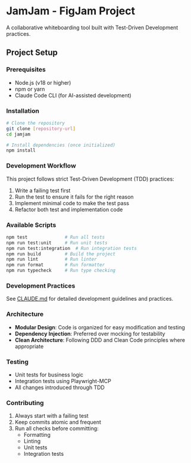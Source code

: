 # JamJam - FigJam Project

A collaborative whiteboarding tool built with Test-Driven Development practices.

## Project Setup

### Prerequisites

- Node.js (v18 or higher)
- npm or yarn
- Claude Code CLI (for AI-assisted development)

### Installation

```bash
# Clone the repository
git clone [repository-url]
cd jamjam

# Install dependencies (once initialized)
npm install
```

### Development Workflow

This project follows strict Test-Driven Development (TDD) practices:

1. Write a failing test first
2. Run the test to ensure it fails for the right reason
3. Implement minimal code to make the test pass
4. Refactor both test and implementation code

### Available Scripts

```bash
npm test              # Run all tests
npm run test:unit     # Run unit tests
npm run test:integration  # Run integration tests
npm run build         # Build the project
npm run lint          # Run linter
npm run format        # Run formatter
npm run typecheck     # Run type checking
```

### Development Practices

See [CLAUDE.md](./CLAUDE.md) for detailed development guidelines and practices.

### Architecture

- **Modular Design**: Code is organized for easy modification and testing
- **Dependency Injection**: Preferred over mocking for testability
- **Clean Architecture**: Following DDD and Clean Code principles where appropriate

### Testing

- Unit tests for business logic
- Integration tests using Playwright-MCP
- All changes introduced through TDD

### Contributing

1. Always start with a failing test
2. Keep commits atomic and frequent
3. Run all checks before committing:
   - Formatting
   - Linting
   - Unit tests
   - Integration tests
